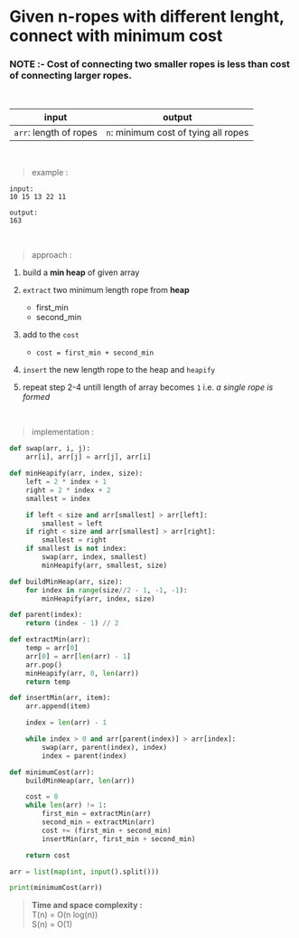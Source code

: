 # Given n-ropes with different lenght, connect with minimum cost

### NOTE :- Cost of connecting two smaller ropes is less than cost of connecting larger ropes.

<br>

| input | output |
| --- | --- |
| `arr`: length of ropes | `n`: minimum cost of tying all ropes |

<br>

> example :

```
input:
10 15 13 22 11

output:
163
```

<br>

> approach :

1. build a **min heap** of given array

2. `extract` two minimum length rope from **heap**
    * first_min
    * second_min

3. add to the `cost`
    * `cost = first_min + second_min`

4. `insert` the new length rope to the heap and `heapify`

5. repeat step 2-4 untill length of array becomes `1` i.e. *a single rope is formed*

<br>

> implementation :

```python
def swap(arr, i, j):
    arr[i], arr[j] = arr[j], arr[i]

def minHeapify(arr, index, size):
    left = 2 * index + 1
    right = 2 * index + 2
    smallest = index

    if left < size and arr[smallest] > arr[left]:
        smallest = left
    if right < size and arr[smallest] > arr[right]:
        smallest = right
    if smallest is not index:
        swap(arr, index, smallest)
        minHeapify(arr, smallest, size)

def buildMinHeap(arr, size):
    for index in range(size//2 - 1, -1, -1):
        minHeapify(arr, index, size)

def parent(index):
    return (index - 1) // 2

def extractMin(arr):
    temp = arr[0]
    arr[0] = arr[len(arr) - 1]
    arr.pop()
    minHeapify(arr, 0, len(arr))
    return temp

def insertMin(arr, item):
    arr.append(item)

    index = len(arr) - 1

    while index > 0 and arr[parent(index)] > arr[index]:
        swap(arr, parent(index), index)
        index = parent(index)

def minimumCost(arr):
    buildMinHeap(arr, len(arr))

    cost = 0
    while len(arr) != 1:
        first_min = extractMin(arr)
        second_min = extractMin(arr)
        cost += (first_min + second_min)
        insertMin(arr, first_min + second_min)

    return cost

arr = list(map(int, input().split()))

print(minimumCost(arr))
```

> **Time and space complexity :**
<br>T(n) = O(n log(n))
<br>S(n) = O(1)